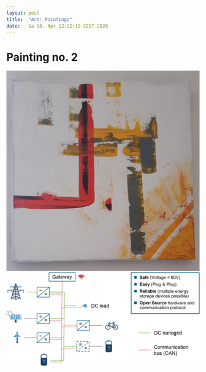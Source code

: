 ```yaml
---
layout: post
title:  "Art: Paintings"
date:   Sa 18. Apr 12:22:19 CEST 2020
---
```


# Painting no. 2

![painting no 2](/images/02.jpg)
![DC nanogrid overview](/images/dc_nanogrid_overview.png)